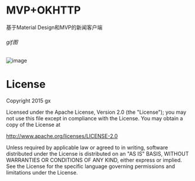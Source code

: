 # MVP+OKHTTP
基于Material Design和MVP的新闻客户端

###### gif图
![image](https://raw.githubusercontent.com/liuling07/SimpleNews/master/screenshot/example.gif)



# License
Copyright 2015 gx

Licensed under the Apache License, Version 2.0 (the "License");
you may not use this file except in compliance with the License.
You may obtain a copy of the License at

   http://www.apache.org/licenses/LICENSE-2.0

Unless required by applicable law or agreed to in writing, software
distributed under the License is distributed on an "AS IS" BASIS,
WITHOUT WARRANTIES OR CONDITIONS OF ANY KIND, either express or implied.
See the License for the specific language governing permissions and
limitations under the License.